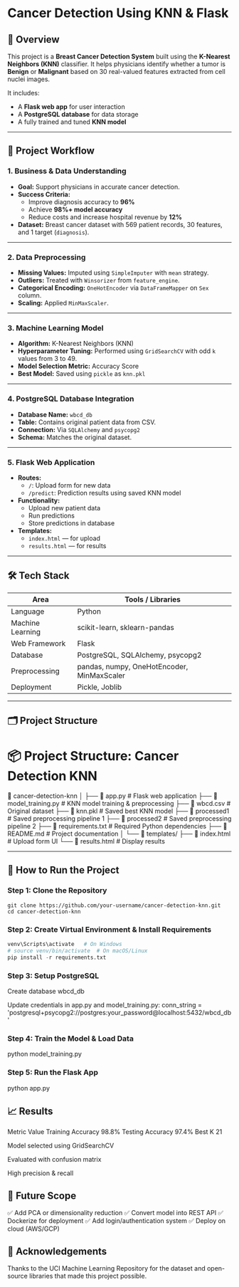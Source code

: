# Cancer Detection Using KNN & Flask

## 📌 Overview
This project is a **Breast Cancer Detection System** built using the **K-Nearest Neighbors (KNN)** classifier. It helps physicians identify whether a tumor is **Benign** or **Malignant** based on 30 real-valued features extracted from cell nuclei images.

It includes:
- A **Flask web app** for user interaction
- A **PostgreSQL database** for data storage
- A fully trained and tuned **KNN model**

---

## 🚀 Project Workflow

### 1. Business & Data Understanding
- **Goal:** Support physicians in accurate cancer detection.
- **Success Criteria:**
  - Improve diagnosis accuracy to **96%**
  - Achieve **98%+ model accuracy**
  - Reduce costs and increase hospital revenue by **12%**
- **Dataset:** Breast cancer dataset with 569 patient records, 30 features, and 1 target (`diagnosis`).

---

### 2. Data Preprocessing
- **Missing Values:** Imputed using `SimpleImputer` with `mean` strategy.
- **Outliers:** Treated with `Winsorizer` from `feature_engine`.
- **Categorical Encoding:** `OneHotEncoder` via `DataFrameMapper` on `Sex` column.
- **Scaling:** Applied `MinMaxScaler`.

---

### 3. Machine Learning Model
- **Algorithm:** K-Nearest Neighbors (KNN)
- **Hyperparameter Tuning:** Performed using `GridSearchCV` with odd `k` values from 3 to 49.
- **Model Selection Metric:** Accuracy Score
- **Best Model:** Saved using `pickle` as `knn.pkl`

---

### 4. PostgreSQL Database Integration
- **Database Name:** `wbcd_db`
- **Table:** Contains original patient data from CSV.
- **Connection:** Via `SQLAlchemy` and `psycopg2`
- **Schema:** Matches the original dataset.

---

### 5. Flask Web Application
- **Routes:**
  - `/`: Upload form for new data
  - `/predict`: Prediction results using saved KNN model
- **Functionality:**
  - Upload new patient data
  - Run predictions
  - Store predictions in database
- **Templates:**
  - `index.html` — for upload
  - `results.html` — for results

---

## 🛠 Tech Stack

| Area                  | Tools / Libraries                         |
|-----------------------|--------------------------------------------|
| Language              | Python                                     |
| Machine Learning      | scikit-learn, sklearn-pandas               |
| Web Framework         | Flask                                      |
| Database              | PostgreSQL, SQLAlchemy, psycopg2           |
| Preprocessing         | pandas, numpy, OneHotEncoder, MinMaxScaler |
| Deployment            | Pickle, Joblib                             |

---

## 🗂 Project Structure

# 📦 Project Structure: Cancer Detection KNN

📂 cancer-detection-knn
│
├── 📄 app.py               # Flask web application
├── 📄 model_training.py    # KNN model training & preprocessing
├── 📄 wbcd.csv             # Original dataset
├── 📄 knn.pkl              # Saved best KNN model
├── 📄 processed1           # Saved preprocessing pipeline 1
├── 📄 processed2           # Saved preprocessing pipeline 2
├── 📄 requirements.txt     # Required Python dependencies
├── 📄 README.md            # Project documentation
│
└── 📂 templates/
    ├── 📄 index.html       # Upload form UI
    └── 📄 results.html     # Display results


---

## 🧪 How to Run the Project

### Step 1: Clone the Repository
```
git clone https://github.com/your-username/cancer-detection-knn.git
cd cancer-detection-knn
```
### Step 2: Create Virtual Environment & Install Requirements
```python -m venv venv
venv\Scripts\activate   # On Windows
# source venv/bin/activate  # On macOS/Linux
pip install -r requirements.txt
```
### Step 3: Setup PostgreSQL
Create database wbcd_db

Update credentials in app.py and model_training.py:
conn_string = 'postgresql+psycopg2://postgres:your_password@localhost:5432/wbcd_db'

### Step 4: Train the Model & Load Data
python model_training.py

### Step 5: Run the Flask App
python app.py

## 📈 Results
Metric	            Value
Training Accuracy  	98.8%
Testing Accuracy	  97.4%
Best K	               21

Model selected using GridSearchCV

Evaluated with confusion matrix

High precision & recall

## 🧠 Future Scope
✅ Add PCA or dimensionality reduction
✅ Convert model into REST API
✅ Dockerize for deployment
✅ Add login/authentication system
✅ Deploy on cloud (AWS/GCP)

## 🙌 Acknowledgements
Thanks to the UCI Machine Learning Repository for the dataset and open-source libraries that made this project possible.
